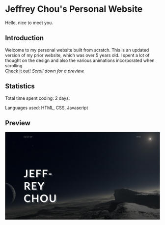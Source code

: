 # Jeffrey Chou's Personal Website

Hello, nice to meet you.

## Introduction

Welcome to my personal website built from scratch. This is an updated version of my prior website, which was over 5 years old. I spent a lot of thought on the design and also the various animations incorporated when scrolling. <br>
[Check it out!](jchoucode.github.io) *Scroll down for a preview.*

## Statistics

Total time spent coding: 2 days.

Languages used: HTML, CSS, Javascript

## Preview

![alt text](https://github.com/JChouCode/jchoucode.github.io/blob/master/example1.png "Home Preview")
